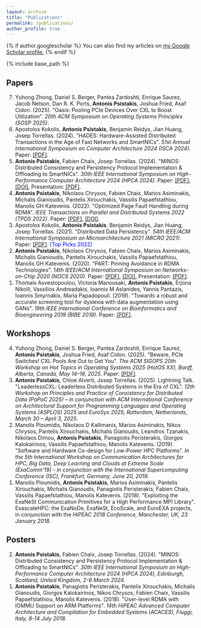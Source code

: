 ```yaml
---
layout: archive
title: "Publications"
permalink: /publications/
author_profile: true
---
```


{% if author.googlescholar %}
  You can also find my articles on <u><a href="{{author.googlescholar}}">my Google Scholar profile</a>.</u>
{% endif %}

{% include base_path %}

<!-- {% for post in site.publications reversed %}
  {% include archive-single.html %}
{% endfor %} -->


## Papers

<ol reversed>

<li> Yuhong Zhong, Daniel S. Berger, Pantea Zardoshti, Enrique Saurez, Jacob Nelson, Dan R. K. Ports, <b>Antonis Psistakis</b>, Joshua Fried, Asaf Cidon. (2025). &quot;Oasis: Pooling PCIe Devices Over CXL to Boost Utilization&quot;. <i>20th ACM Symposium on Operating Systems Principles (SOSP 2025)</i>.
</li>


<li> Apostolos Kokolis, <b>Antonis Psistakis</b>, Benjamin Reidys, Jian Huang, Josep Torrellas. (2024). &quot;HADES: Hardware-Assisted Distributed Transactions in the Age of Fast Networks and SmartNICs&quot;.	<i>51st Annual International Symposium on Computer Architecture 2024 (ISCA 2024)</i>.
Paper: <a href="https://iacoma.cs.uiuc.edu/iacoma-papers/isca24_1.pdf" target="_blank">[PDF]</a>.
</li>

<li> <b>Antonis Psistakis</b>, Fabien Chaix, Josep Torrellas. (2024). &quot;MINOS: Distributed Consistency and Persistency
Protocol Implementation & Offloading to SmartNICs&quot;. <i>30th IEEE International Symposium on High-Performance Computer Architecture 2024 (HPCA 2024)</i>.
<!-- Paper: <a href="https://iacoma.cs.uiuc.edu/iacoma-papers/hpca24_1.pdf" target="_blank">[PDF]</a>. -->
Paper: <a href="../files/publications/psistakis-hpca24.pdf" target="_blank">[PDF]</a>, <a href="https://doi.org/10.1109/HPCA57654.2024.00076" target="_blank">[DOI]</a>,
Presentation: <a href="../files/publications/psistakis-hpca24-slides.pdf" target="_blank">[PDF]</a>.
</li>

<li> <b>Antonis Psistakis</b>, Nikolaos Chrysos, Fabien Chaix, Marios Asiminakis, Michalis Gianioudis,
Pantelis Xirouchakis, Vassilis Papaefstathiou, Manolis GH Katevenis. (2022). &quot;Optimized Page Fault Handling during RDMA&quot;.	<i>IEEE Transactions on Parallel and Distributed Systems 2022 (TPDS 2022)</i>.
Paper: <a href="../files/publications/psistakis-tpds22.pdf" target="_blank">[PDF]</a>, <a href="https://doi.org/10.1109/TPDS.2022.3175666" target="_blank">[DOI]</a>.
</li>

<li> Apostolos Kokolis, <b>Antonis Psistakis</b>, Benjamin Reidys, Jian Huang, Josep Torrellas. (2021). &quot;Distributed Data Persistency&quot;.	<i>54th IEEE/ACM International Symposium on Microarchitecture 2021 (MICRO 2021)</i>.
Paper: <a href="https://iacoma.cs.uiuc.edu/iacoma-papers/micro21.pdf" target="_blank">[PDF]</a>. <span style="color:blue">[Top Picks 2022] </span>
</li>

<li> <b>Antonis Psistakis</b>, Nikolaos Chrysos, Fabien Chaix, Marios Asiminakis, Michalis Gianioudis,
Pantelis Xirouchakis, Vassilis Papaefstathiou, Manolis GH Katevenis. (2020). &quot;PART: Pinning Avoidance in RDMA Technologies&quot;.	<i>14th IEEE/ACM International Symposium on Networks-on-Chip 2020 (NOCS 2020)</i>.
Paper: <a href="../files/publications/psistakis-nocs20.pdf" target="_blank">[PDF]</a>, <a href="https://doi.org/10.1109/NOCS50636.2020.9241587" target="_blank">[DOI]</a>,
Presentation: <a href="../files/publications/psistakis-nocs20-slides.pdf" target="_blank">[PDF]</a>.
</li>

<li>
Thomais Asvestopoulou, Victoria Manousaki, <b>Antonis Psistakis</b>, Erjona Nikolli, Vassilios Andreadakis, Ioannis M Aslanides, Yannis Pantazis, Ioannis Smyrnakis, Maria Papadopouli. (2019). &quot;Towards a robust and accurate screening tool for dyslexia with data augmentation using GANs&quot;. <i>19th IEEE International Conference on Bioinformatics and Bioengineering 2019 (BIBE 2019)</i>.
Paper: <a href="https://projects.ics.forth.gr/neuronxnet/pdf/dyslexia_BIBE_2019_extended_version.pdf" target="_blank">[PDF]</a>.
</li>

</ol>

## Workshops

<ol reversed>

<li>
Yuhong Zhong, Daniel S. Berger, Pantea Zardoshti, Enrique Saurez, <b>Antonis Psistakis</b>, Joshua Fried, Asaf Cidon. (2025). "Beware, PCIe Switches! CXL Pools Are Out to Get You". <i>The ACM SIGOPS 20th Workshop on Hot Topics in Operating Systems 2025 (HotOS XX), Banff, Alberta, Canada, May 14–16, 2025</i>.
Paper: <a href="https://arxiv.org/pdf/2503.23611" target="_blank">[PDF]</a>.
</li>

<li>
<b>Antonis Psistakis</b>, Chloe Alverti, Josep Torrellas. (2025). Lightning Talk. "LeaderlessCXL: Leaderless Distributed Systems in the Era of CXL". <i>12th Workshop on Principles and Practice of Consistency for Distributed Data (PaPoC 2025) – in conjunction with ACM International Conference on Architectural Support for Programming Languages and Operating Systems (ASPLOS) 2025 and EuroSys 2025, Rotterdam, Netherlands, March 30 – April 3, 2025</i>.
</li>

<li>
Manolis Ploumidis, Nikolaos D Kallimanis, Marios Asiminakis, Nikos Chrysos, Pantelis Xirouchakis, Michalis Gianoudis, Leandros Tzanakis, Nikolaos Dimou, <b>Antonis Psistakis</b>, Panagiotis Peristerakis, Giorgos Kalokairinos, Vassilis Papaefstathiou, Manolis Katevenis. (2019). &quot;Software and Hardware Co-design for Low-Power HPC Platforms&quot;. <i>In the 5th International Workshop on Communication Architectures for HPC, Big Data, Deep Learning and Clouds at Extreme Scale (ExaComm'19) - in conjunction with the International Supercomputing Conference (ISC), Frankfurt, Germany, June 20, 2019</i>.
</li>

<li>
Manolis Ploumidis, <b>Antonis Psistakis</b>, Marios Asiminakis, Pantelis Xirouchakis, Michalis Gianoudis, Panagiotis Peristerakis, Fabien Chaix, Vassilis Papaefstathiou, Manolis Katevenis. (2018). &quot;Exploiting the ExaNeSt Communication Primitives for a High Performance MPI Library&quot;. ExascaleHPC: the ExaNoDe, ExaNeSt, EcoScale, and EuroEXA projects, in conjunction with the <i>HiPEAC 2018 Conference, Manchester, UK, 23 January 2018.</i>
</li>

</ol>

## Posters

<ol reversed>

<li> <b>Antonis Psistakis</b>, Fabien Chaix, Josep Torrellas. (2024). &quot;MINOS: Distributed Consistency and Persistency
Protocol Implementation & Offloading to SmartNICs&quot;. <i>30th IEEE International Symposium on High-Performance Computer Architecture 2024 (HPCA 2024), Edinburgh, Scotland, United Kingdom, 2-6 March 2024.</i>
</li>

<li>
<b>Antonis Psistakis</b>, Panagiotis Peristerakis, Pantelis Xirouchakis, Michalis Gianoudis, Giorgos Kalokairinos, Nikos Chrysos, Fabien Chaix, Vassilis Papaefstathiou, Manolis Katevenis. (2018). &quot;User-level RDMA with IOMMU Support on ARM Platforms&quot;. <i>14th HiPEAC Advanced Computer Architecture and Compilation for Embedded Systems (ACACES), Fiuggi, Italy, 8-14 July 2018.</i>
</li>

</ol>
